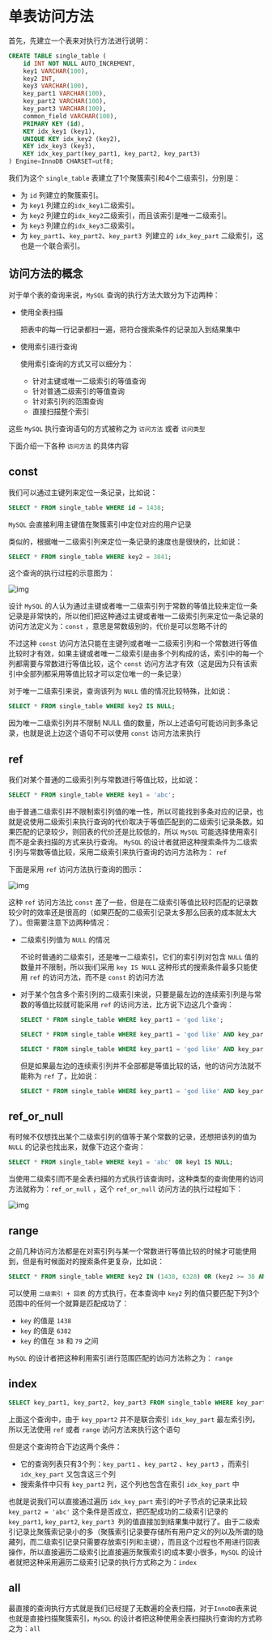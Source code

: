 # 单表访问方法

首先，先建立一个表来对执行方法进行说明：

```sql
CREATE TABLE single_table (
    id INT NOT NULL AUTO_INCREMENT,
    key1 VARCHAR(100),
    key2 INT,
    key3 VARCHAR(100),
    key_part1 VARCHAR(100),
    key_part2 VARCHAR(100),
    key_part3 VARCHAR(100),
    common_field VARCHAR(100),
    PRIMARY KEY (id),
    KEY idx_key1 (key1),
    UNIQUE KEY idx_key2 (key2),
    KEY idx_key3 (key3),
    KEY idx_key_part(key_part1, key_part2, key_part3)
) Engine=InnoDB CHARSET=utf8;
```

我们为这个 `single_table` 表建立了1个聚簇索引和4个二级索引，分别是：

- 为 `id` 列建立的聚簇索引。
- 为 `key1` 列建立的`idx_key1`二级索引。
- 为 `key2` 列建立的`idx_key2`二级索引，而且该索引是唯一二级索引。
- 为 `key3` 列建立的`idx_key3`二级索引。
- 为 `key_part1`、`key_part2`、`key_part3 `列建立的 `idx_key_part` 二级索引，这也是一个联合索引。

## 访问方法的概念

对于单个表的查询来说，`MySQL` 查询的执行方法大致分为下边两种：

* 使用全表扫描

  把表中的每一行记录都扫一遍，把符合搜索条件的记录加入到结果集中

* 使用索引进行查询

  使用索引查询的方式又可以细分为：

  * 针对主键或唯一二级索引的等值查询
  * 针对普通二级索引的等值查询
  * 针对索引列的范围查询
  * 直接扫描整个索引

这些 `MySQL` 执行查询语句的方式被称之为 `访问方法` 或者 `访问类型` 

下面介绍一下各种 `访问方法` 的具体内容

## const

我们可以通过主键列来定位一条记录，比如说：

```sql
SELECT * FROM single_table WHERE id = 1438;
```

`MySQL` 会直接利用主键值在聚簇索引中定位对应的用户记录

类似的，根据唯一二级索引列来定位一条记录的速度也是很快的，比如说：

```sql
SELECT * FROM single_table WHERE key2 = 3841;
```

这个查询的执行过程的示意图为：

![img](C:\Users\DELL\Desktop\单表访问方法.assets\16a7b843e05c8e33)

设计 `MySQL` 的人认为通过主键或者唯一二级索引列于常数的等值比较来定位一条记录是非常快的，所以他们把这种通过主键或者唯一二级索引列来定位一条记录的访问方法定义为：`const` ，意思是常数级别的，代价是可以忽略不计的

不过这种 `const` 访问方法只能在主键列或者唯一二级索引列和一个常数进行等值比较时才有效，如果主键或者唯一二级索引是由多个列构成的话，索引中的每一个列都需要与常数进行等值比较，这个 `const` 访问方法才有效（这是因为只有该索引中全部列都采用等值比较才可以定位唯一的一条记录）

对于唯一二级索引来说，查询该列为 `NULL` 值的情况比较特殊，比如说：

```sql
SELECT * FROM single_table WHERE key2 IS NULL;
```

因为唯一二级索引列并不限制 NULL 值的数量，所以上述语句可能访问到多条记录，也就是说上边这个语句不可以使用 `const` 访问方法来执行

## ref

我们对某个普通的二级索引列与常数进行等值比较，比如说：

```sql
SELECT * FROM single_table WHERE key1 = 'abc';
```

由于普通二级索引并不限制索引列值的唯一性，所以可能找到多条对应的记录，也就是说使用二级索引来执行查询的代价取决于等值匹配到的二级索引记录条数。如果匹配的记录较少，则回表的代价还是比较低的，所以 `MySQL` 可能选择使用索引而不是全表扫描的方式来执行查询。 `MySQL` 的设计者就把这种搜索条件为二级索引列与常数等值比较，采用二级索引来执行查询的访问方法称为： `ref`

下面是采用 `ref` 访问方法执行查询的图示：

![img](C:\Users\DELL\Desktop\单表访问方法.assets\16a7b843e5e227f1)

这种 `ref` 访问方法比 `const` 差了一些，但是在二级索引等值比较时匹配的记录数较少时的效率还是很高的（如果匹配的二级索引记录太多那么回表的成本就太大了）。但需要注意下边两种情况：

* 二级索引列值为 `NULL` 的情况

  不论时普通的二级索引，还是唯一二级索引，它们的索引列对包含 `NULL` 值的数量并不限制，所以我i们采用 `key IS NULL` 这种形式的搜索条件最多只能使用 `ref` 的访问方法，而不是 `const` 的访问方法

* 对于某个包含多个索引列的二级索引来说，只要是最左边的连续索引列是与常数的等值比较就可能采用 `ref` 的访问方法，比方说下边这几个查询：

  ```sql
  SELECT * FROM single_table WHERE key_part1 = 'god like';
  
  SELECT * FROM single_table WHERE key_part1 = 'god like' AND key_part2 = 'legendary';
  
  SELECT * FROM single_table WHERE key_part1 = 'god like' AND key_part2 = 'legendary' AND key_part3 = 'penta kill';
  ```

  但是如果最左边的连续索引列并不全部都是等值比较的话，他的访问方法就不能称为 `ref` 了，比如说：

  ```sql
  SELECT * FROM single_table WHERE key_part1 = 'god like' AND key_part2 > 'legendary';
  ```

## ref_or_null

有时候不仅想找出某个二级索引列的值等于某个常数的记录，还想把该列的值为 `NULL` 的记录也找出来，就像下边这个查询：

```sql
SELECT * FROM single_table WHERE key1 = 'abc' OR key1 IS NULL;
```

当使用二级索引而不是全表扫描的方式执行该查询时，这种类型的查询使用的访问方法就称为：`ref_or_null` ，这个 `ref_or_null` 访问方法的执行过程如下：

![img](C:\Users\DELL\Desktop\单表访问方法.assets\16a7b843e8927bee)

## range

之前几种访问方法都是在对索引列与某一个常数进行等值比较的时候才可能使用到，但是有时候面对的搜索条件更复杂，比如说：

```sql
SELECT * FROM single_table WHERE key2 IN (1438, 6328) OR (key2 >= 38 AND key2 <= 79);
```

可以使用 `二级索引 + 回表` 的方式执行，在本查询中 `key2` 列的值只要匹配下列3个范围中的任何一个就算是匹配成功了：

* `key` 的值是 `1438`
* `key` 的值是 `6382`
* `key` 的值在 `38` 和 `79` 之间

`MySQL` 的设计者把这种利用索引进行范围匹配的访问方法称之为： `range`

## index

```sql
SELECT key_part1, key_part2, key_part3 FROM single_table WHERE key_part2 = 'abc';
```

上面这个查询中，由于 `key_ppart2` 并不是联合索引 `idx_key_part` 最左索引列，所以无法使用 `ref` 或者 `range` 访问方法来执行这个语句

但是这个查询符合下边这两个条件：

* 它的查询列表只有3个列：`key_part1` 、`key_part2` 、`key_part3` ，而索引 `idx_key_part` 又包含这三个列
* 搜索条件中只有 `key_part2` 列，这个列也包含在索引 `idx_key_part` 中

也就是说我们可以直接通过遍历 `idx_key_part` 索引的叶子节点的记录来比较 `key_part2 = 'abc'` 这个条件是否成立，把匹配成功的二级索引记录的 `key_part1`, `key_part2`, `key_part3 `列的值直接加到结果集中就行了。由于二级索引记录比聚簇索记录小的多（聚簇索引记录要存储所有用户定义的列以及所谓的隐藏列，而二级索引记录只需要存放索引列和主键），而且这个过程也不用进行回表操作，所以直接遍历二级索引比直接遍历聚簇索引的成本要小很多，`MySQL` 的设计者就把这种采用遍历二级索引记录的执行方式称之为：`index`

## all

最直接的查询执行方式就是我们已经提了无数遍的全表扫描，对于`InnoDB`表来说也就是直接扫描聚簇索引，`MySQL` 的设计者把这种使用全表扫描执行查询的方式称之为：`all`